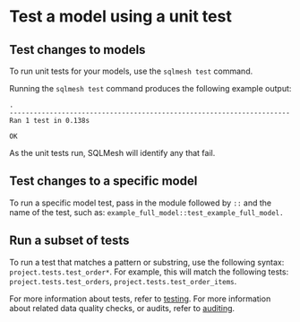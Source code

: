 # Test a model using a unit test

## Test changes to models

To run unit tests for your models, use the `sqlmesh test` command.

Running the `sqlmesh test` command produces the following example output:

```
.
----------------------------------------------------------------------
Ran 1 test in 0.138s

OK
```

As the unit tests run, SQLMesh will identify any that fail.

## Test changes to a specific model

To run a specific model test, pass in the module followed by `::` and the name of the test, such as: `example_full_model::test_example_full_model.`

## Run a subset of tests

To run a test that matches a pattern or substring, use the following syntax: `project.tests.test_order*`. 
For example, this will match the following tests: `project.tests.test_orders`, `project.tests.test_order_items`.

For more information about tests, refer to [testing](/concepts/tests).
For more information about related data quality checks, or audits, refer to [auditing](/concepts/tests).
